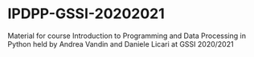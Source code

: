 # IPDPP-GSSI-20202021
Material for course Introduction to Programming and Data Processing in Python held by Andrea Vandin and Daniele Licari at GSSI 2020/2021
